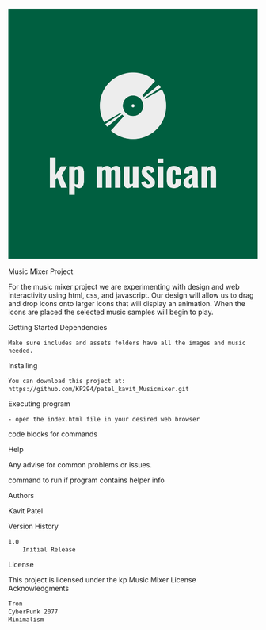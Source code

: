 ![kp_logo](images/Logo.svg)

Music Mixer Project

For the music mixer project we are experimenting with design and web interactivity using html, css, and javascript.
Our design will allow us to drag and drop icons onto larger icons that will display an animation. When the icons are placed the selected music samples will begin to play.   

Getting Started
Dependencies

    Make sure includes and assets folders have all the images and music needed.

Installing

    You can download this project at: https://github.com/KP294/patel_kavit_Musicmixer.git

Executing program

    - open the index.html file in your desired web browser

code blocks for commands

Help

Any advise for common problems or issues.

command to run if program contains helper info

Authors

Kavit Patel

Version History

    1.0
        Initial Release

License

This project is licensed under the kp Music Mixer License
Acknowledgments


    Tron
    CyberPunk 2077
    Minimalism
